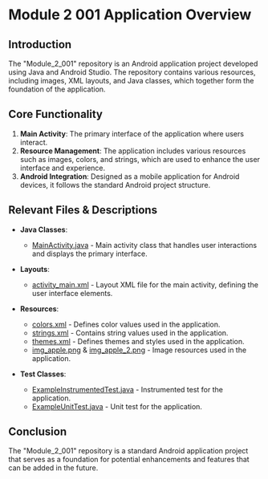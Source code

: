 # Module 2 001 Application Overview

## Introduction
The "Module_2_001" repository is an Android application project developed using Java and Android Studio. The repository contains various resources, including images, XML layouts, and Java classes, which together form the foundation of the application.

## Core Functionality
1. **Main Activity**: The primary interface of the application where users interact.
2. **Resource Management**: The application includes various resources such as images, colors, and strings, which are used to enhance the user interface and experience.
3. **Android Integration**: Designed as a mobile application for Android devices, it follows the standard Android project structure.

## Relevant Files & Descriptions

- **Java Classes**:
  - [MainActivity.java](https://github.com/omnidox/Module_2_001/blob/master/app/src/main/java/com/example/module_2_001/MainActivity.java) - Main activity class that handles user interactions and displays the primary interface.

- **Layouts**:
  - [activity_main.xml](https://github.com/omnidox/Module_2_001/blob/master/app/src/main/res/layout/activity_main.xml) - Layout XML file for the main activity, defining the user interface elements.

- **Resources**:
  - [colors.xml](https://github.com/omnidox/Module_2_001/blob/master/app/src/main/res/values/colors.xml) - Defines color values used in the application.
  - [strings.xml](https://github.com/omnidox/Module_2_001/blob/master/app/src/main/res/values/strings.xml) - Contains string values used in the application.
  - [themes.xml](https://github.com/omnidox/Module_2_001/blob/master/app/src/main/res/values/themes.xml) - Defines themes and styles used in the application.
  - [img_apple.png](https://github.com/omnidox/Module_2_001/blob/master/app/src/main/res/drawable/img_apple.png) & [img_apple_2.png](https://github.com/omnidox/Module_2_001/blob/master/app/src/main/res/drawable/img_apple_2.png) - Image resources used in the application.

- **Test Classes**:
  - [ExampleInstrumentedTest.java](https://github.com/omnidox/Module_2_001/blob/master/app/src/androidTest/java/com/example/module_2_001/ExampleInstrumentedTest.java) - Instrumented test for the application.
  - [ExampleUnitTest.java](https://github.com/omnidox/Module_2_001/blob/master/app/src/test/java/com/example/module_2_001/ExampleUnitTest.java) - Unit test for the application.

## Conclusion
The "Module_2_001" repository is a standard Android application project that serves as a foundation for potential enhancements and features that can be added in the future.

